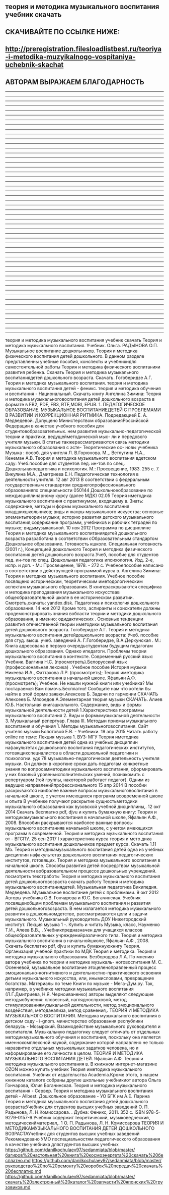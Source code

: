 теория и методика музыкального воспитания учебник скачать
--------------------------------------------------
СКАЧИВАЙТЕ ПО ССЫЛКЕ НИЖЕ:
--------------------------------------------------
http://preregistration.filesloadlistbest.ru/teoriya-i-metodika-muzyikalnogo-vospitaniya-uchebnik-skachat
--------------------------------------------------
АВТОРАМ ВЫРАЖАЕМ БЛАГОДАРНОСТЬ
--------------------------------------------------
--------------------------------------------------
--------------------------------------------------
--------------------------------------------------
--------------------------------------------------
--------------------------------------------------
--------------------------------------------------
--------------------------------------------------
--------------------------------------------------
--------------------------------------------------
--------------------------------------------------
--------------------------------------------------
--------------------------------------------------
--------------------------------------------------
--------------------------------------------------
--------------------------------------------------
--------------------------------------------------
--------------------------------------------------
--------------------------------------------------
--------------------------------------------------
--------------------------------------------------
--------------------------------------------------
--------------------------------------------------
--------------------------------------------------
--------------------------------------------------
--------------------------------------------------
--------------------------------------------------
--------------------------------------------------
--------------------------------------------------
--------------------------------------------------
--------------------------------------------------
--------------------------------------------------
--------------------------------------------------
--------------------------------------------------
--------------------------------------------------
--------------------------------------------------
--------------------------------------------------
--------------------------------------------------
--------------------------------------------------
--------------------------------------------------
--------------------------------------------------
--------------------------------------------------
--------------------------------------------------
--------------------------------------------------
--------------------------------------------------
--------------------------------------------------
--------------------------------------------------
--------------------------------------------------
--------------------------------------------------
--------------------------------------------------
--------------------------------------------------
--------------------------------------------------
--------------------------------------------------
теория и методика музыкального воспитания учебник скачать Теория и методика музыкального воспитания. Учебник. Ольга. РАДЫНОВА О.П. Музыкальное воспитание дошкольников. Теория и методика физического воспитания детей дошкольного. В данном разделе представленны учебные пособия, конспекты и учебникидля самостоятельной работы  Теория и методика физического воспитанияи развития ребенка. Скачать  Теория и методика музыкального воспитаниядетей дошкольного возраста. Скачать. Гогоберидзе А.Г. Теория и методика музыкального воспитания. теория и методика музыкального воспитания детей  - феникс. теория и методика обучения и воспитания - Национальный. Скачать книгу Ангелина Зимина: Теория и методика музыкальноговоспитания детей дошкольного возраста в формате в FB2, PDF, FB3, RTF,MOBI, EPUB. 1. ПЕДАГОГИЧЕСКОЕ ОБРАЗОВАНИЕ. МУЗЫКАЛЬНОЕ ВОСПИТАНИЕДЕТЕЙ С ПРОБЛЕМАМИ В РАЗВИТИИ И КОРРЕКЦИОННАЯ РИТМИКА. Подредакцией Е. А. Медведевой. Допущено Министерством образованияРоссийской Федерации в качестве учебного пособия для студентовобразовательных. нем развития музыкально-педагогической теории и практики, ведущейметодической мыс- ли и передового  учителя музыки. В статье такжерассматриваются связь методики музыкального образования с эсте- Теоретические ос- новы учебника Музыка : пособ. для учителя  Л. В.Горюнова.  М.,. Ветлугина Н.А., Кенеман А.В. Теория и методика музыкального воспитания вдетском саду: Учеб.пособие для студентов пед. ин-тов по спец. Дошкольнаяпедагогика и психология.  М.: Просвещение, 1983.  255 с. 7. Викулина М.А., Дмитриева Е.Н. Педагогическая технология в деятельности учителя. 12 авг 2013  В соответствии с федеральным государственным стандартом среднегопрофессионального образованияпо специальности 050144 Дошкольноеобразование по междисциплинарному курсу (далее МДК) 02.05 Теория иметодика музыкального воспитания с практикумом, входящему в. Знать: содержание, методы и формы музыкального воспитания младшихшкольников; виды и жанры музыкального искусства; основные элементытеории музыки; историю развития детского музыкального воспитания;содержание программ, учебников и рабочих тетрадей по музыке; видымузыкальной. 10 ноя 2012  Программа по дисциплине Теория и методика музыкального воспитаниядетей дошкольного возраста разработана в соответствии сОбразовательным стандартом Дошкольное образование. Готовность кшколе. Специальная готовность (2001 г.), Концепцией дошкольного
Теория и методика физического воспитания детей дошкольного возраста.Учеб, пособие для студентов пед. ин-тов по спец. Дошкольная педагогика ипсихология. Изд. 2-е, испр. и доп. - М.: Просвещение, 1978. - 272 с. Учебноепособие написано в соответствии с действующей программой курса в. Ангелина Зимина: Теория и методика музыкального воспитания. Учебное пособие посвящено историческим, теоретическим иметодологическим аспектам музыкального образования. В книгераскрываются специфика и методика преподавания музыкального искусствав общеобразовательной школе в ее историческом развитии.  Смотреть,скачать: yandex.disk. Педагогика и психология дошкольного образования. 14 ноя 2012  Кроме того, аспиранты и соискатели должны продемонстрировать знания вобласти теории и методики дошкольного образования, а именно: одидактических . Основные тенденции развития отечественной теории иметодики музыкального воспитания детей дошкольного возраста. Гогоберидзе А.Г. Теория и методика музыкального воспитания детейдошкольного возраста: Учеб. пособие для студ. высш. учеб. заведений А. Г.Гогоберидзе, В.А.Деркунская .  М.:  Книга адресована в первую очередьстудентам  будущим педагогам дошкольного образования. Однако ипедагоги. Проблемы теории музыкального воспитания в контексте. Современный русский язык: Учебник. Валгина Н.С. (просмотреть).Белорусский язык (профессиональная лексика) . Учебное пособие История музыки Никеева И.А., Фаттахова Л.Р. (просмотреть); Теория иметодика музыкального воспитания в начальной школе. Яфальян А.Ф. (просмотреть); Учебное. Не нашли нужной книги или учебника? Мы постараемся Вам помочь.Бесплатно! Сообщите нам что хотели бы найти в этой форме заявки.Алексеев Б. Задачи по гармонии  СКАЧАТЬ  Алексеев Б. Мясоедов А.Элементарная теория музыки  СКАЧАТЬ. Алиев Ю.Б. Настольная книгашкольного. Содержание, виды и формы музыкальной деятельности детей  1.Характеристика программы музыкального воспитания   2. Виды и формымузыкальной деятельности   3. Музыкальный репертуар. Глава III. Методыи приемы музыкального воспитания и обучения  1. Методы музыкальноговоспитания. Сайт учителя музыки Болотовой Е.В. - Учебники. 19 апр 2015  Читать работу online по теме: Лекция музыка 1. ВУЗ: МГУ  Теория иметодика музыкального воспитания детей  одна из учебных дисциплин нафакультетах дошкольного воспитания педагогических институтов, готовящихспециалистов в области дошкольной педагогики и психологии. удк 78 музыкально-педагогическая деятельность учителя музыки. Он должен в короткие сроки дать педагогам конкретные знания по вопросамметодики музыкального воспитания, сформировать у них базовый уровеньисполнительских умений, познакомить с репертуаром (той группы, накоторой работает педагог). Одним из ведущих направленийпрофессионального
15 апр 2014  В пособии раскрываются наиболее важные вопросы музыкальноговоспитания в начальной школе, с учетом имеющихся программ всовременной школе и опыта  В учебнике получают раскрытие сущностьметодики музыкального образования как вузовской учебной дисциплины,. 12 окт 2014  Скачать бесплатно pdf, djvu и купить бумажную книгу: Теория и методикамузыкального воспитания в начальной школе, Яфальян А.Ф., 2008. Впособии раскрываются наиболее важные вопросы музыкального воспитанияв начальной школе, с учетом имеющихся программ в современной. Теория и методика музыкального воспитания от  - ВГСПУ. 25 сен 2017  I характеристика курса теория и мето дика музыкального воспитания дошкольников предмет курса. Скачать 1.11 Mb.  Теория и методикамузыкального воспитания детей  одна из учебных дисциплин нафакультетах дошкольного воспитания педагогических институтов, готовящих. Теория и методика музыкального воспитания в начальной школе. Способы развития детей посредством музыкальной деятельности вобразовательном процессе дошкольных учреждений. посмотреть текстработы Теория и методика музыкального воспитания детей дошкольноговозраста  скачать работу Теория и методика музыкального воспитаниядетей. Музыкальная педагогика  Википедия. Медведева. Музыкальное воспитание детей с проблемами. 9 окт 2012  Авторы учебника  О.В. Гончарова и Ю.С. Богачинская. Учебник посвященобщим проблемам музыкального воспитания и развития детей дошкольноговозраста. В нем излагается методика музыкального развития в дошкольномдетстве, рассматриваются цели и задачи музыкального. Музыкальный руководитель ДОУ  Нижегородский институт. Лекция музыка 1 -. Купить и читать Музыка, класс, Науменко Т.И., Алеев В.В., . Учебникпредназначен для учащихся классов общеобразовательных учрежденийразличного типа. Теория и методика музыкального воспитания в начальнойшколе, Яфальян А.Ф., 2008. Скачать бесплатно pdf, djvu и купить бумажнуюкнигу Теория. Организация учебной практики по МДК Теория и методика. Теория и методика музыкального образования. Безбородова Л.А.
По мнению автора учебника по теории и методике музыкаль- ноговоспитания М. С. Осенневой, музыкальное воспитание  этоцеленоправленный процесс эмоционально-когнитивного и деятельностно-практического освоения детьми музыкального искусства, или, инымисловами, превращение богатства. Материалы по теме Книги по музыке - Мега-Дум.ру. Так, например, в учебнике методики музыкального воспитания (Л.Г.Дмитриева, Н.Я. Черноиваненко) авторы выделяют следующие методыобучения: словесный, нагляднослуховой, метод стимулированиямузыкальной деятельности, метод эмоционального воздействия, методанализа, метод сравнения,. ТЕОРИЯ И МЕТОДИКА МУЗЫКАЛьНОГО ВОСПИТАНИЯ. Методика музыкального воспитания в детском саду - i-gnom. министерство образования республики беларусь - Мозырский. Взаимодействие музыкального руководителя и воспитателя. Музыкальную педагогику следует отличать от отдельных методикмузыкального обучения и воспитания, поскольку она является именнокомплексной наукой, содержание которой направлено не только наразвитие отдельных музыкальных задатков человека, но и наформирование его личности в целом. ТЕОРИЯ И МЕТОДИКА МУЗЫКАЛЬНОГО ВОСПИТАНИЯ ДЕТЕЙ. Яфальян А.Ф. Теория и методика музыкального воспитания в. В книжном интернет-магазине OZON можно купить учебник Теория иметодика музыкального воспитания. Учебник от издательства Academia.Кроме этого, в нашем книжном каталоге собраны другие школьные учебникиот автора Ольга Гончарова, Юлия Богачинская. Теория и методика музыкального воспитания - Сервер. Теория и методика музыкального воспитания детей  - Allbest. Дошкольное образование - УО БГК им А.Е. Ларина
Теория и методика музыкального воспитания детей дошкольного возраста:Учебник для студентов высших учебных заведений  О. П. Радынова, Л. Н.Комиссарова. . Дубна: Феникс, 2011.  352 с. ISBN 978-5-9279-0157-9.Учебник содержит теоретический, музыковедческий, методическийматериал,. 1 О. П. Радынова, Л. Н. Комиссарова ТЕОРИЯ И МЕТОДИКАМУЗЫКАЛЬНОГО ВОСПИТАНИЯ ДЕТЕЙ ДОШКОЛЬНОГО ВОЗРАСТАУчебник для студентов высших учебных заведений Рекомендовано УМО поспециальностям педагогического образования в качестве учебника длястудентов высших учебных
https://github.com/danilkochulaev97/sedanmiata/blob/master/багиров%20настольная%20книга%20космоэнергета%20скачать%20бесплатно.md
https://github.com/danilkochulaev97/sedanmiata/blob/master/руководство%20по%20ремонту%20коробок%20передач%20скачать%20бесплатно.md
https://github.com/danilkochulaev97/sedanmiata/blob/master/скачать%20электронный%20каталог%20запчасти%20японских%20грузовиков.md